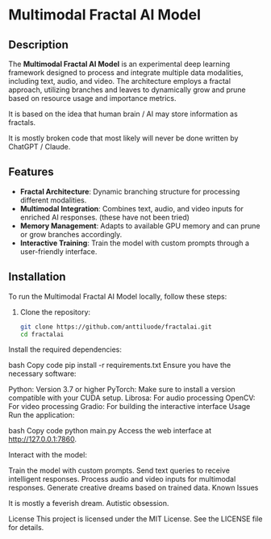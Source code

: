 # Multimodal Fractal AI Model

## Description
The **Multimodal Fractal AI Model** is an experimental deep learning framework designed to process and integrate multiple data modalities, including text, audio, and video. The architecture employs a fractal approach, utilizing branches and leaves to dynamically grow and prune based on resource usage and importance metrics. 

It is based on the idea that human brain / AI may store information as fractals. 

It is mostly broken code that most likely will never be done written by ChatGPT / Claude. 

## Features
- **Fractal Architecture**: Dynamic branching structure for processing different modalities.
- **Multimodal Integration**: Combines text, audio, and video inputs for enriched AI responses.
  (these have not been tried) 
- **Memory Management**: Adapts to available GPU memory and can prune or grow branches accordingly.
- **Interactive Training**: Train the model with custom prompts through a user-friendly interface.

## Installation
To run the Multimodal Fractal AI Model locally, follow these steps:

1. Clone the repository:
   ```bash
   git clone https://github.com/anttiluode/fractalai.git
   cd fractalai

Install the required dependencies:

bash
Copy code
pip install -r requirements.txt
Ensure you have the necessary software:

Python: Version 3.7 or higher
PyTorch: Make sure to install a version compatible with your CUDA setup.
Librosa: For audio processing
OpenCV: For video processing
Gradio: For building the interactive interface
Usage
Run the application:

bash
Copy code
python main.py
Access the web interface at http://127.0.0.1:7860.

Interact with the model:

Train the model with custom prompts.
Send text queries to receive intelligent responses.
Process audio and video inputs for multimodal responses.
Generate creative dreams based on trained data.
Known Issues

It is mostly a feverish dream. Autistic obsession. 

License
This project is licensed under the MIT License. See the LICENSE file for details.

